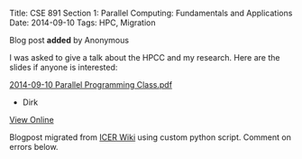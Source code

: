 Title: CSE 891 Section 1: Parallel Computing: Fundamentals and Applications
Date: 2014-09-10
Tags: HPC, Migration

Blog post **added** by Anonymous

I was asked to give a talk about the HPCC and my research. Here are the slides
if anyone is interested:

[2014-09-10 Parallel Programming Class.pdf](https://wiki.hpcc.msu.edu/download/attachments/5411579/2014-09-10%20Parallel%20Programming%20Class.pdf?version=1&modificationDate=1410370985000&api=v2)

  * Dirk

[View
Online](https://wiki.hpcc.msu.edu/display/~colbrydi@msu.edu/2014/09/10/CSE+891+Section+1%3A+Parallel+Computing%3A+Fundamentals+and+Applications)

Blogpost migrated from [ICER Wiki](https://wiki.hpcc.msu.edu/display/~colbrydi@msu.edu/2014/09/10/CSE+891+Section+1%3A+Parallel+Computing%3A+Fundamentals+and+Applications) using custom python script. Comment on errors below.
